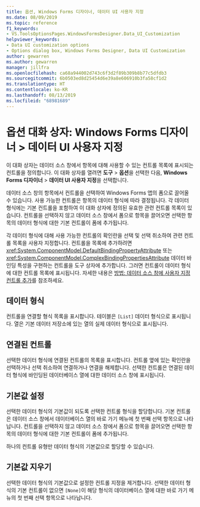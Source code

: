```yaml
---
title: 옵션, Windows Forms 디자이너, 데이터 UI 사용자 지정
ms.date: 08/09/2019
ms.topic: reference
f1_keywords:
- VS.ToolsOptionsPages.WindowsFormsDesigner.Data_UI_Customization
helpviewer_keywords:
- Data UI customization options
- Options dialog box, Windows Forms Designer, Data UI Customization
author: gewarren
ms.author: gewarren
manager: jillfra
ms.openlocfilehash: ca68a944002d743c6f3d2f89b309b8b77c5dfdb3
ms.sourcegitcommit: 6b0503ed8d25454d6e39a8e606910b3fa58cf1d2
ms.translationtype: HT
ms.contentlocale: ko-KR
ms.lasthandoff: 08/13/2019
ms.locfileid: "68981689"
---
```

# <a name="options-dialog-box-windows-forms-designer--data-ui-customization"></a>옵션 대화 상자: Windows Forms 디자이너 > 데이터 UI 사용자 지정

이 대화 상자는 데이터 소스 창에서 항목에 대해 사용할 수 있는 컨트롤 목록에 표시되는 컨트롤을 정의합니다. 이 대화 상자를 열려면 **도구** > **옵션**을 선택한 다음, **Windows Forms 디자이너** > **데이터 UI 사용자 지정**을 선택합니다.

데이터 소스 창의 항목에서 컨트롤을 선택하여 Windows Forms 앱의 폼으로 끌어올 수 있습니다. 사용 가능한 컨트롤은 항목의 데이터 형식에 따라 결정됩니다. 각 데이터 형식에는 기본 컨트롤을 포함하여 이 대화 상자에 정의된 유효한 관련 컨트롤 목록이 있습니다. 컨트롤을 선택하지 않고 데이터 소스 창에서 폼으로 항목을 끌어오면 선택한 항목의 데이터 형식에 대한 기본 컨트롤이 폼에 추가됩니다.

각 데이터 형식에 대해 사용 가능한 컨트롤의 확인란을 선택 및 선택 취소하여 관련 컨트롤 목록을 사용자 지정합니다. 컨트롤을 목록에 추가하려면 <xref:System.ComponentModel.DefaultBindingPropertyAttribute> 또는 <xref:System.ComponentModel.ComplexBindingPropertiesAttribute> 데이터 바인딩 특성을 구현하는 컨트롤을 도구 상자에 추가합니다. 그러면 컨트롤이 데이터 형식에 대한 컨트롤 목록에 표시됩니다. 자세한 내용은 [방법: 데이터 소스 창에 사용자 지정 컨트롤 추가](../..//data-tools/add-custom-controls-to-the-data-sources-window.md)를 참조하세요.

## <a name="data-type"></a>데이터 형식

컨트롤을 연결할 형식 목록을 표시합니다. 테이블은 `[List]` 데이터 형식으로 표시됩니다. 열은 기본 데이터 저장소에 있는 열의 실제 데이터 형식으로 표시됩니다.

## <a name="associated-controls"></a>연결된 컨트롤

선택한 데이터 형식에 연결된 컨트롤의 목록을 표시합니다. 컨트롤 옆에 있는 확인란을 선택하거나 선택 취소하여 연결하거나 연결을 해제합니다. 선택한 컨트롤은 연결된 데이터 형식에 바인딩된 데이터베이스 열에 대한 데이터 소스 창에 표시됩니다.

## <a name="set-default"></a>기본값 설정

선택한 데이터 형식의 기본값이 되도록 선택한 컨트롤 형식을 할당합니다. 기본 컨트롤은 데이터 소스 창에서 데이터베이스 열의 바로 가기 메뉴에 첫 번째 선택 항목으로 나타납니다. 컨트롤을 선택하지 않고 데이터 소스 창에서 폼으로 항목을 끌어오면 선택한 항목의 데이터 형식에 대한 기본 컨트롤이 폼에 추가됩니다.

하나의 컨트롤 유형만 데이터 형식의 기본값으로 할당할 수 있습니다.

## <a name="clear-default"></a>기본값 지우기

선택한 데이터 형식의 기본값으로 설정한 컨트롤 지정을 제거합니다. 선택한 데이터 형식의 기본 컨트롤이 없으면 `[None]`이 해당 형식의 데이터베이스 열에 대한 바로 가기 메뉴의 첫 번째 선택 항목으로 나타납니다.